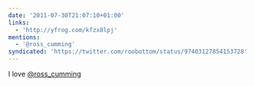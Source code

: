 ```yaml
---
date: '2011-07-30T21:07:10+01:00'
links:
  - 'http://yfrog.com/kfzx8lpj'
mentions:
  - '@ross_cumming'
syndicated: 'https://twitter.com/roobottom/status/97403127854153728'
---
```

I love [@ross_cumming](https://twitter.com/@ross_cumming)  
